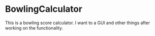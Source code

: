 # BowlingCalculator
This is a bowling score calculator. I want to a GUI and other things after working on the functionality. 
